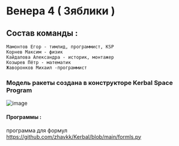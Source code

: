 # Венера 4 ( Зяблики )
## Состав команды :

    Мамонтов Егор - тимлид, программист, KSP
    Корнев Максим - физик
    Кайдалова Александра - историк, монтажер
    Козырев Пётр - математик
    Жаворонков Михаил -программист
### Модель ракеты создана в конструкторе Kerbal Space Program
![image](https://user-images.githubusercontent.com/83081015/209557718-5e22947e-82a3-4e1b-9fb4-9307b222008b.png)
#### Программы :
программа для формул https://github.com/zhavkk/Kerbal/blob/main/formls.py
